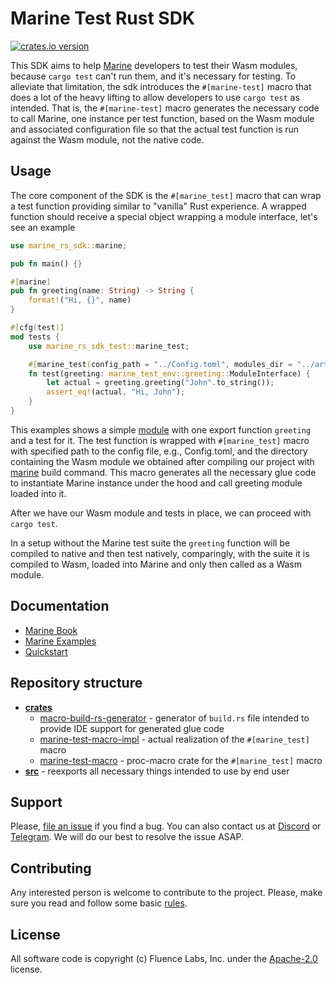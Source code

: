 # Marine Test Rust SDK
[![crates.io version](https://img.shields.io/crates/v/marine-rs-sdk?color=green)](https://crates.io/crates/marine-rs-sdk-test)

This SDK aims to help [Marine](https://github.com/fluencelabs/marine) developers to test their Wasm modules, because `cargo test` can't run them, and it's necessary for testing. To alleviate that limitation, the sdk introduces the `#[marine-test]` macro that does a lot of the heavy lifting to allow developers to use `cargo test` as intended. That is, the `#[marine-test]` macro generates the necessary code to call Marine, one instance per test function, based on the Wasm module and associated configuration file so that the actual test function is run against the Wasm module, not the native code.


## Usage

The core component of the SDK is the `#[marine_test]` macro that can wrap a test function providing similar to "vanilla" Rust experience. A wrapped function should receive a special object wrapping a module interface, let's see an example
```rust
use marine_rs_sdk::marine;

pub fn main() {}

#[marine]
pub fn greeting(name: String) -> String {
    format!("Hi, {}", name)
}

#[cfg(test)]
mod tests {
    use marine_rs_sdk_test::marine_test;

    #[marine_test(config_path = "../Config.toml", modules_dir = "../artifacts")]
    fn test(greeting: marine_test_env::greeting::ModuleInterface) {
        let actual = greeting.greeting("John".to_string());
        assert_eq!(actual, "Hi, John");
    }
}
```
This examples shows a simple [module](https://fluence.dev/docs/marine-book/quick-start/develop-a-single-module-service) with one export function `greeting` and a test for it. The test function is wrapped with `#[marine_test]` macro with specified path to the config file, e.g., Config.toml, and the directory containing the Wasm module we obtained after compiling our project with [marine](https://fluence.dev/docs/marine-book/marine-tooling-reference/marine-cli) build command. This macro generates all the necessary glue code to instantiate Marine instance under the hood and call greeting module loaded into it.

After we have our Wasm module and tests in place, we can proceed with `cargo test`.

In a setup without the Marine test suite the `greeting` function will be compiled to native and then test natively, comparingly, with the suite it is compiled to Wasm, loaded into Marine and only then called as a Wasm module.


## Documentation

- [Marine Book](https://fluence.dev/docs/marine-book/introduction)
- [Marine Examples](https://github.com/fluencelabs/examples/tree/main/marine-examples)
- [Quickstart](https://fluence.dev/docs/marine-book/quick-start/)


## Repository structure

- **[crates](./crates)**
    - [macro-build-rs-generator](./crates/macro-build-rs-generator) - generator of `build.rs` file intended to provide IDE support for generated glue code
    - [marine-test-macro-impl](./crates/marine-test-macro-impl) - actual realization of the `#[marine_test]` macro
    - [marine-test-macro](./crates/marine-test-macro) - proc-macro crate for the `#[marine_test]` macro
- **[src](./src)** - reexports all necessary things intended to use by end user


## Support

Please, [file an issue](https://github.com/fluencelabs/marine-rs-sdk-test/issues) if you find a bug. You can also contact us at [Discord](https://discord.com/invite/5qSnPZKh7u) or [Telegram](https://t.me/fluence_project). We will do our best to resolve the issue ASAP.


## Contributing

Any interested person is welcome to contribute to the project. Please, make sure you read and follow some basic [rules](./CONTRIBUTING.md).


## License

All software code is copyright (c) Fluence Labs, Inc. under the [Apache-2.0](./LICENSE) license.

